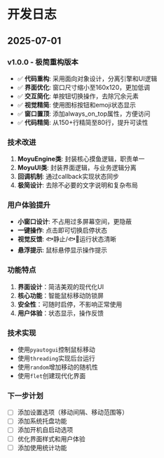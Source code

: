 # 开发日志

## 2025-07-01

### v1.0.0 - 极简重构版本
- ✅ **代码重构**: 采用面向对象设计，分离引擎和UI逻辑
- ✅ **界面优化**: 窗口尺寸缩小至160x120，更加低调
- ✅ **交互简化**: 单按钮切换操作，去除冗余元素  
- ✅ **视觉精简**: 使用图标按钮和emoji状态显示
- ✅ **窗口置顶**: 添加always_on_top属性，方便访问
- ✅ **代码精简**: 从150+行精简至80行，提升可读性

### 技术改进
1. **MoyuEngine类**: 封装核心摸鱼逻辑，职责单一
2. **MoyuUI类**: 封装界面逻辑，与业务逻辑分离
3. **回调机制**: 通过callback实现状态同步
4. **极简设计**: 去除不必要的文字说明和复杂布局

### 用户体验提升
- **小窗口设计**: 不占用过多屏幕空间，更隐蔽
- **一键操作**: 点击即可切换启停状态
- **视觉反馈**: 🐟静止/🐟💨运行状态清晰
- **悬浮提示**: 鼠标悬停显示操作提示

### 功能特点
1. **界面设计**：简洁美观的现代化UI
2. **核心功能**：智能鼠标移动防锁屏
3. **安全性**：可随时启停，不影响正常使用
4. **用户体验**：状态显示，操作反馈

### 技术实现
- 使用`pyautogui`控制鼠标移动
- 使用`threading`实现后台运行
- 使用`random`增加移动的随机性
- 使用`flet`创建现代化界面

### 下一步计划
- [ ] 添加设置选项（移动间隔、移动范围等）
- [ ] 添加系统托盘功能
- [ ] 添加开机自启动选项
- [ ] 优化界面样式和用户体验
- [ ] 添加使用统计功能

